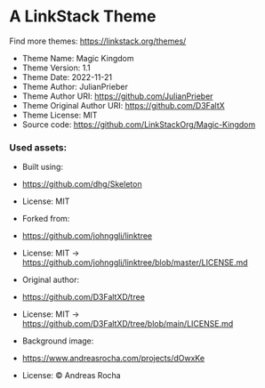 # A LinkStack Theme
Find more themes: https://linkstack.org/themes/
                                                                                                                                                                         
*	Theme Name: Magic Kingdom
*	Theme Version: 1.1
*	Theme Date: 2022-11-21
*	Theme Author: JulianPrieber
*	Theme Author URI: https://github.com/JulianPrieber
*	Theme Original Author URI: https://github.com/D3FaltX
*	Theme License: MIT
*	Source code: https://github.com/LinkStackOrg/Magic-Kingdom


### Used assets:
* Built using:
* https://github.com/dhg/Skeleton
* License: MIT

* Forked from:
* https://github.com/johnggli/linktree
* License: MIT -> https://github.com/johnggli/linktree/blob/master/LICENSE.md

* Original author:
* https://github.com/D3FaltXD/tree
* License: MIT -> https://github.com/D3FaltXD/tree/blob/main/LICENSE.md

* Background image:
* https://www.andreasrocha.com/projects/dOwxKe
* License: © Andreas Rocha
